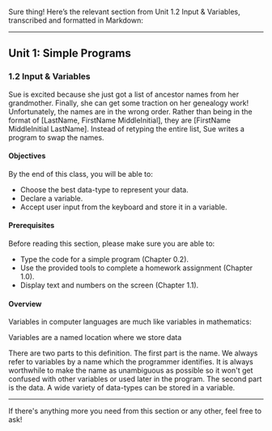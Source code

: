 Sure thing! Here’s the relevant section from Unit 1.2 Input & Variables, transcribed and formatted in Markdown:

---

## Unit 1: Simple Programs

### 1.2 Input & Variables

Sue is excited because she just got a list of ancestor names from her grandmother. Finally, she can get some traction on her genealogy work! Unfortunately, the names are in the wrong order. Rather than being in the format of \[LastName, FirstName MiddleInitial], they are \[FirstName MiddleInitial LastName]. Instead of retyping the entire list, Sue writes a program to swap the names.

#### Objectives

By the end of this class, you will be able to:

- Choose the best data-type to represent your data.
- Declare a variable.
- Accept user input from the keyboard and store it in a variable.

#### Prerequisites

Before reading this section, please make sure you are able to:

- Type the code for a simple program (Chapter 0.2).
- Use the provided tools to complete a homework assignment (Chapter 1.0).
- Display text and numbers on the screen (Chapter 1.1).

#### Overview

Variables in computer languages are much like variables in mathematics:

Variables are a named location where we store data

There are two parts to this definition. The first part is the name. We always refer to variables by a name which the programmer identifies. It is always worthwhile to make the name as unambiguous as possible so it won't get confused with other variables or used later in the program. The second part is the data. A wide variety of data-types can be stored in a variable.

---

If there's anything more you need from this section or any other, feel free to ask!
